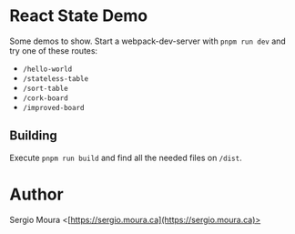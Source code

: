 # React State Demo

Some demos to show. Start a webpack-dev-server with `pnpm run dev` and try one of these routes:

* `/hello-world`
* `/stateless-table`
* `/sort-table`
* `/cork-board`
* `/improved-board`

## Building

Execute `pnpm run build` and find all the needed files on `/dist`.

# Author

Sergio Moura <[https://sergio.moura.ca](https://sergio.moura.ca)>
